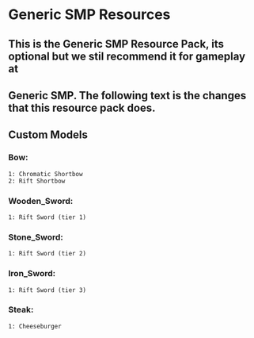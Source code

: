 # Generic SMP Resources

## This is the Generic SMP Resource Pack, its optional but we stil recommend it for gameplay at
## Generic SMP. The following text is the changes that this resource pack does.

## Custom Models

### Bow:
```
1: Chromatic Shortbow
2: Rift Shortbow
```

### Wooden_Sword:
```
1: Rift Sword (tier 1)
```

### Stone_Sword:
```
1: Rift Sword (tier 2)
```

### Iron_Sword:
```
1: Rift Sword (tier 3)
```

### Steak:
```
1: Cheeseburger
```
